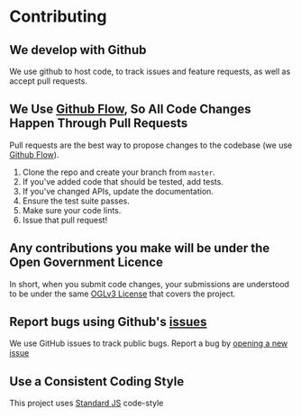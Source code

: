 # Contributing

## We develop with Github

We use github to host code, to track issues and feature requests, as well as accept pull requests.

## We Use [Github Flow](https://guides.github.com/introduction/flow/index.html), So All Code Changes Happen Through Pull Requests

Pull requests are the best way to propose changes to the codebase (we use [Github Flow](https://guides.github.com/introduction/flow/index.html)).

1. Clone the repo and create your branch from `master`.
2. If you've added code that should be tested, add tests.
3. If you've changed APIs, update the documentation.
4. Ensure the test suite passes.
5. Make sure your code lints.
6. Issue that pull request!

## Any contributions you make will be under the Open Government Licence

In short, when you submit code changes, your submissions are understood to be under the same
[OGLv3 License](http://www.nationalarchives.gov.uk/doc/open-government-licence/version/3) that covers the project.

## Report bugs using Github's [issues](https://github.com/DEFRA/rod-licensing/issues)

We use GitHub issues to track public bugs. Report a bug by [opening a new issue]()

## Use a Consistent Coding Style

This project uses [Standard JS](https://standardjs.com) code-style
